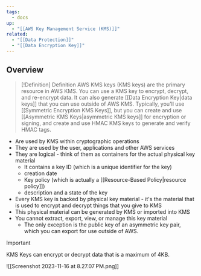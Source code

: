 ```yaml
---
tags:
  - docs
up:
  - "[[AWS Key Management Service (KMS)]]"
related:
  - "[[Data Protection]]"
  - "[[Data Encryption Key]]"
---
```

## Overview

>[!Definition] Definition
>AWS KMS keys (KMS keys) are the primary resource in AWS KMS. You can use a KMS key to encrypt, decrypt, and re-encrypt data. It can also generate [[Data Encryption Key|data keys]] that you can use outside of AWS KMS. Typically, you'll use [[Symmetric Encryption KMS Keys]], but you can create and use [[Asymmetric KMS Keys|asymmetric KMS keys]] for encryption or signing, and create and use HMAC KMS keys to generate and verify HMAC tags.

- Are used by KMS within cryptographic operations
- They are used by the user, applications and other AWS services
- They are logical - think of them as containers for the actual physical key material
	- It contains a key ID (which is a unique identifier for the key)
	- creation date 
	- Key policy (which is actually a [[Resource-Based Policy|resource policy]])
	- description and a state of the key
- Every KMS key is backed by physical key material - it's the material that is used to encrypt and decrypt things that you give to KMS
- This physical material can be generated by KMS or imported into KMS
- You cannot extract, export, view, or manage this key material
	- The only exception is the public key of an asymmetric key pair, which you can export for use outside of AWS.

>[!Important]
KMS Keys can encrypt or decrypt data that is a maximum of 4KB.

![[Screenshot 2023-11-16 at 8.27.07 PM.png]]